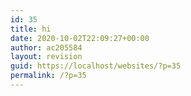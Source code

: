 ```yaml
---
id: 35
title: hi
date: 2020-10-02T22:09:27+00:00
author: ac205584
layout: revision
guid: https://localhost/websites/?p=35
permalink: /?p=35
---
```

